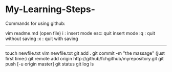 # My-Learning-Steps-

Commands for using github:

vim readme.md   (open file)
i  : insert mode 
esc: quit insert mode 
:q : quit without saving
:x : quit with saving
************************
touch newfile.txt
vim newfile.txt
git add .
git commit -m "the massage"
(just first time:) git remote add origin http://github/fchgithub/myrepository.git 
git push [-u origin master]
git status
git log
ls
